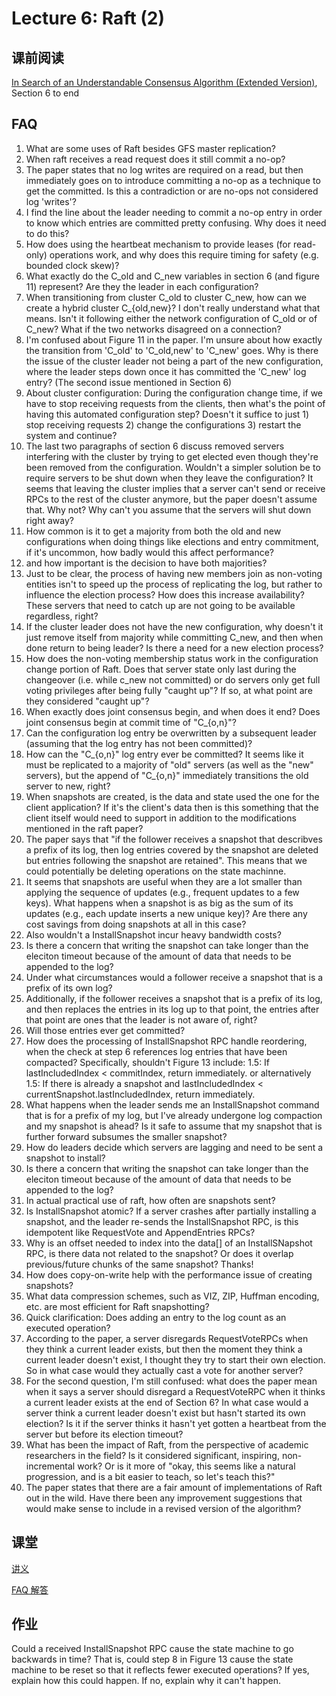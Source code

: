 # Lecture 6: Raft (2)

## 课前阅读

[In Search of an Understandable Consensus Algorithm (Extended Version)]( ../LEC03/raft-extended.pdf), Section 6 to end

## FAQ

1. What are some uses of Raft besides GFS master replication?
1. When raft receives a read request does it still commit a no-op?
1. The paper states that no log writes are required on a read, but then immediately goes on to introduce committing a no-op as a technique to get the committed. Is this a contradiction or are no-ops not considered log 'writes'?
1. I find the line about the leader needing to commit a no-op entry in order to know which entries are committed pretty confusing. Why does it need to do this?
1. How does using the heartbeat mechanism to provide leases (for read-only) operations work, and why does this require timing for safety (e.g. bounded clock skew)?
1. What exactly do the C_old and C_new variables in section 6 (and figure 11) represent? Are they the leader in each configuration?
1. When transitioning from cluster C_old to cluster C_new, how can we create a hybrid cluster C_{old,new}? I don't really understand what that means. Isn't it following either the network configuration of C_old or of C_new? What if the two networks disagreed on a connection?
1. I'm confused about Figure 11 in the paper. I'm unsure about how exactly the transition from 'C_old' to 'C_old,new' to 'C_new' goes. Why is there the issue of the cluster leader not being a part of the new configuration, where the leader steps down once it has committed the 'C_new' log entry? (The second issue mentioned in Section 6)
1. About cluster configuration: During the configuration change time, if we have to stop receiving requests from the clients, then what's the point of having this automated configuration step? Doesn't it suffice to just 1) stop receiving requests 2) change the configurations 3) restart the system and continue?
1. The last two paragraphs of section 6 discuss removed servers interfering with the cluster by trying to get elected even though they're been removed from the configuration. Wouldn't a simpler solution be to require servers to be shut down when they leave the configuration? It seems that leaving the cluster implies that a server can't send or receive RPCs to the rest of the cluster anymore, but the paper doesn't assume that. Why not? Why can't you assume that the servers will shut down right away?
1. How common is it to get a majority from both the old and new configurations when doing things like elections and entry commitment, if it's uncommon, how badly would this affect performance?
1. and how important is the decision to have both majorities?
1. Just to be clear, the process of having new members join as non-voting entities isn't to speed up the process of replicating the log, but rather to influence the election process? How does this increase availability? These servers that need to catch up are not going to be available regardless, right?
1. If the cluster leader does not have the new configuration, why doesn't it just remove itself from majority while committing C_new, and then when done return to being leader? Is there a need for a new election process?
1. How does the non-voting membership status work in the configuration change portion of Raft. Does that server state only last during the changeover (i.e. while c_new not committed) or do servers only get full voting privileges after being fully "caught up"? If so, at what point are they considered "caught up"?
1. When exactly does joint consensus begin, and when does it end? Does joint consensus begin at commit time of "C_{o,n}"?
1. Can the configuration log entry be overwritten by a subsequent leader (assuming that the log entry has not been committed)?
1. How can the "C_{o,n}" log entry ever be committed? It seems like it must be replicated to a majority of "old" servers (as well as the "new" servers), but the append of "C_{o,n}" immediately transitions the old server to new, right?
1. When snapshots are created, is the data and state used the one for the client application? If it's the client's data then is this something that the client itself would need to support in addition to the modifications mentioned in the raft paper?
1. The paper says that "if the follower receives a snapshot that describves a prefix of its log, then log entries covered by the snapshot are deleted but entries following the snapshot are retained". This means that we could potentially be deleting operations on the state machinne.
1. It seems that snapshots are useful when they are a lot smaller than applying the sequence of updates (e.g., frequent updates to a few keys). What happens when a snapshot is as big as the sum of its updates (e.g., each update inserts a new unique key)? Are there any cost savings from doing snapshots at all in this case?
1. Also wouldn't a InstallSnapshot incur heavy bandwidth costs?
1. Is there a concern that writing the snapshot can take longer than the eleciton timeout because of the amount of data that needs to be appended to the log?
1. Under what circumstances would a follower receive a snapshot that is a prefix of its own log?
1. Additionally, if the follower receives a snapshot that is a prefix of its log, and then replaces the entries in its log up to that point, the entries after that point are ones that the leader is not aware of, right?
1. Will those entries ever get committed?
1. How does the processing of InstallSnapshot RPC handle reordering, when the check at step 6 references log entries that have been compacted? Specifically, shouldn't Figure 13 include: 1.5: If lastIncludedIndex < commitIndex, return immediately.  or alternatively 1.5: If there is already a snapshot and lastIncludedIndex < currentSnapshot.lastIncludedIndex, return immediately.
1. What happens when the leader sends me an InstallSnapshot command that is for a prefix of my log, but I've already undergone log compaction and my snapshot is ahead? Is it safe to assume that my snapshot that is further forward subsumes the smaller snapshot?
1. How do leaders decide which servers are lagging and need to be sent a snapshot to install?
1. Is there a concern that writing the snapshot can take longer than the eleciton timeout because of the amount of data that needs to be appended to the log?
1. In actual practical use of raft, how often are snapshots sent?
1. Is InstallSnapshot atomic? If a server crashes after partially installing a snapshot, and the leader re-sends the InstallSnapshot RPC, is this idempotent like RequestVote and AppendEntries RPCs?
1. Why is an offset needed to index into the data[] of an InstallSNapshot RPC, is there data not related to the snapshot? Or does it overlap previous/future chunks of the same snapshot? Thanks!
1. How does copy-on-write help with the performance issue of creating snapshots?
1. What data compression schemes, such as VIZ, ZIP, Huffman encoding, etc. are most efficient for Raft snapshotting?
1. Quick clarification: Does adding an entry to the log count as an executed operation?
1. According to the paper, a server disregards RequestVoteRPCs when they think a current leader exists, but then the moment they think a current leader doesn't exist, I thought they try to start their own election. So in what case would they actually cast a vote for another server?
1. For the second question, I'm still confused: what does the paper mean when it says a server should disregard a RequestVoteRPC when it thinks a current leader exists at the end of Section 6? In what case would a server think a current leader doesn't exist but hasn't started its own election? Is it if the server thinks it hasn't yet gotten a heartbeat from the server but before its election timeout?
1. What has been the impact of Raft, from the perspective of academic researchers in the field? Is it considered significant, inspiring, non-incremental work? Or is it more of "okay, this seems like a natural progression, and is a bit easier to teach, so let's teach this?"
1. The paper states that there are a fair amount of implementations of Raft out in the wild. Have there been any improvement suggestions that would make sense to include in a revised version of the algorithm?

## 课堂

[讲义](l-raft2.txt)

[FAQ 解答](raft2-faq.txt)

## 作业

Could a received InstallSnapshot RPC cause the state machine to go backwards in time? That is, could step 8 in Figure 13 cause the state machine to be reset so that it reflects fewer executed operations? If yes, explain how this could happen. If no, explain why it can't happen.